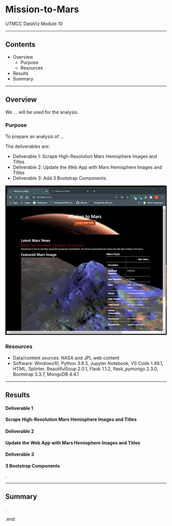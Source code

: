 # Mission-to-Mars
UTMCC DataViz Module 10

---

## Contents 
  * Overview
    - Purpose
    - Resources
  * Results
  * Summary
 

---  

## Overview 
  
  We ... will be used for the analysis. 

   ### Purpose
   To prepare an analysis of ... 
   
   
  
   The deliverables are: 
   - Deliverable 1: Scrape High-Resolution Mars Hemisphere Images and Titles
   - Deliverable 2: Update the Web App with Mars Hemisphere Images and Titles
   - Deliverable 3: Add 3 Bootstrap Components.
  
   
   ![MissionToMars_home1.png](https://github.com/larrydodson/Mission-to-Mars/blob/master/MissionToMars_home1.png)

   ### Resources
  * Data/content sources: NASA and JPL web content 
  * Software: Windows10, Python 3.8.3, Jupyter Notebook, VS Code 1.49.1, HTML, Splinter, BeautifulSoup 2.0.1, Flask 1.1.2, flask_pymongo 2.3.0, Bootstrap 3.3.7, MongoDB 4.4.1
  

--- 

## Results
  
  #### Deliverable 1
   **Scrape High-Resolution Mars Hemisphere Images and Titles** 
  
  
  
  
  #### Deliverable 2
   **Update the Web App with Mars Hemisphere Images and Titles** 
  
  
  
  
  #### Deliverable 3
   **3 Bootstrap Components**






.

---


## Summary



.

.end 
